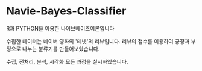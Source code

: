 # Navie-Bayes-Classifier

R과 PYTHON을 이용한 나이브베이즈이론입니다

수집한 데이터는 네이버 영화의 '테넷'의 리뷰입니다.
리뷰의 점수를 이용하여 긍정과 부정으로 나누는 분류기를 만들어보았습니다.

수집, 전처리, 분석, 시각화 모든 과정을 실시하였습니다.